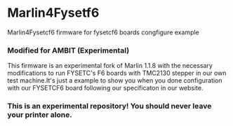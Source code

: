 # Marlin4Fysetf6
Marlin4Fysetcf6 firmware for fysetcf6 boards congfigure example

### Modified for AMBIT (Experimental)

This firmware is an experimental fork of Marlin 1.1.8 with the necessary modifications to run FYSETC's F6 boards with TMC2130 stepper in our own test machine.It's just a example to show you when you done configuration with our FYSETCF6 board following our specificaton in our website.

### This is an experimental repository! You should never leave your printer alone.